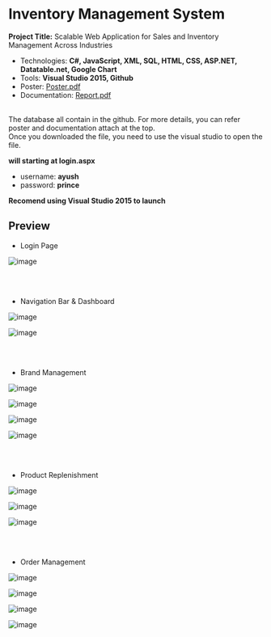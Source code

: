# Inventory Management System
**Project Title:** Scalable Web Application for Sales and Inventory Management Across Industries
- Technologies: **C#, JavaScript, XML, SQL, HTML, CSS, ASP.NET, Datatable.net, Google Chart**
- Tools: **Visual Studio 2015, Github**
- Poster: [Poster.pdf](https://github.com/eryanyao/InventoryManagement_FYP/files/6643300/Poster.pdf)
- Documentation: [Report.pdf](https://github.com/eryanyao/InventoryManagement_FYP/files/6643307/Report.pdf)
<br><br>

The database all contain in the github. For more details, you can refer poster and documentation attach at the top.\
Once you downloaded the file, you need to use the visual studio to open the file.


**will starting at login.aspx**
- username: **ayush**
- password: **prince**


**Recomend using Visual Studio 2015 to launch**

## Preview
- Login Page 

![image](https://github.com/user-attachments/assets/c29e6cc2-f5dc-4e5e-b90e-d85d2037b52c)

<br><br>
- Navigation Bar & Dashboard

![image](https://github.com/user-attachments/assets/97b6b966-9983-4fd1-bdb2-ddd6c215af2f)

![image](https://github.com/user-attachments/assets/ea4f9a11-928b-40f3-8cc8-97ea70f69304)

<br><br>
- Brand Management

![image](https://github.com/user-attachments/assets/904a67ae-b3d1-4577-918d-ab9260019472)

![image](https://github.com/user-attachments/assets/ae652b42-3b43-4a8b-bc82-2c8a6a910d3b)

![image](https://github.com/user-attachments/assets/8b81d61b-bb8d-4e94-a3a1-a61b485191f5)

![image](https://github.com/user-attachments/assets/67198a7e-8312-49c1-a3ca-dd7cbaf10c4c)

<br><br>
- Product Replenishment

![image](https://github.com/user-attachments/assets/bec7e69e-7ab1-41af-bd6e-d49acd2537bb)

![image](https://github.com/user-attachments/assets/fc63bebc-dca9-4c0b-9803-1fba3d152652)

![image](https://github.com/user-attachments/assets/227d9b22-695b-46c3-a67c-fd9013e9b76d)

<br><br>
- Order Management

![image](https://github.com/user-attachments/assets/037d3d2c-e661-40c9-b35b-0c277e1d3f15)

![image](https://github.com/user-attachments/assets/f1f75257-a5b3-4ac0-ae47-89176addebe2)

![image](https://github.com/user-attachments/assets/e5fab01a-46c8-4b91-94a1-dbba3bbcf226)

![image](https://github.com/user-attachments/assets/581434b6-af2a-4f31-8fa2-c30f0292b008)

<br><br>
